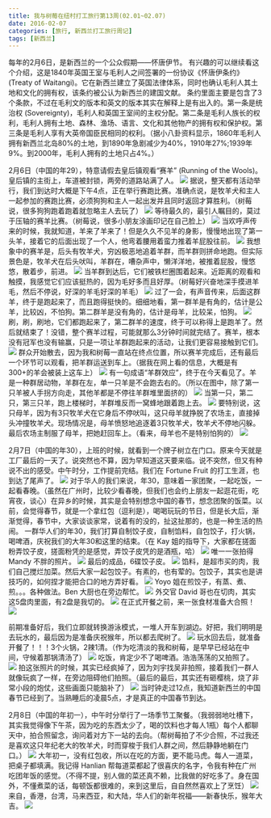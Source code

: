 ```yaml
---
title: 我与树莓在纽村打工旅行第13周(02.01~02.07)
date: 2016-02-07
categories: [旅行, 新西兰打工旅行周记]
tags: [新西兰]    
---
```






每年的2月6日，是新西兰的一个公众假期——怀唐伊节。
有兴趣的可以继续看这个介绍，这是1840年英国王室与毛利人之间签署的一份协议《怀唐伊条约》 (Treaty of Waitangi)。它在新西兰建立了英国法律体系，同时也确认毛利人其土地和文化的拥有权，该条约被公认为新西兰的建国文献。
条约里面主要是包含了3个条款，不过在毛利文的版本和英文的版本其实在解释上是有出入的。第一条是统治权 (Sovereignty)，毛利人和英国王室间的主权分配。第二条是毛利人族长的权利，毛利人拥有土地、森林、渔场、语言、文化和其他物产的拥有权和保护权。第三条是毛利人享有大英帝国臣民相同的权利。（据小八卦资料显示，1860年毛利人拥有新西兰北岛80%的土地，到1890年急剧减少为40%，1910年27%;1939年9%。到2000年，毛利人拥有的土地只占4%。）

2月6日（中国的年29），特意请假去皇后镇观看“赛羊” (Running of the Wools)。皇后镇的主街上，车道被封锁，两旁的道路站满了人。
![](/event/2016_02_07_p1.jpg)
据说，整天都有活动举行，我们到达时大概是下午4点，正在举行赛跑比赛。准确点说，是牧羊犬和主人一起参加的赛跑比赛，必须狗狗和主人一起出发并且同时返回才算胜利。（树莓说，很多狗狗跑着跑着就忽略主人去玩了）
![](/event/2016_02_07_p2.jpg)
等待最久的，最引人瞩目的，莫过于压轴的赛羊比赛。（树莓说，很多小朋友涂画印记在自己脸上）
![](/event/2016_02_07_p3.jpg)
当欢呼声传来的时候，我就知道，羊来了羊来了！但是久久不见羊的身影，慢慢地出现了第一头羊，接着它的后面出现了一个人，他弯着腰用着蛮力推着羊屁股往前。
![](/event/2016_02_07_p4.jpg)
我想象中的赛羊是，后头有牧羊犬，穷凶极恶地追着羊群，而羊群则拼命地跑。但实际景色是，牧羊犬在后头吠叫，羊群在，嘈杂声中，懒洋洋地，被推着屁股，慢悠悠，散着步，前进。
![](/event/2016_02_07_p5.jpg)
当羊群到达后，它们被铁栏圈围着起来。近距离的观看和触摸，我感觉它们应该挺热的，因为毛好多而且好厚。（树莓好兴奋地深手摸进羊毛，然后不停说，好深的羊毛好深的羊毛）
![](/event/2016_02_07_p6.jpg)
过了一会，有声音传来，后面这群羊，终于是跑起来了，而且跑得挺快的。细细地看，第一群羊是有角的，估计是公羊，比较凶，不怕狗。第二群羊是没有角的，估计是母羊，比较呆，怕狗。
![](/event/2016_02_07_p7.jpg)
刷，刷，刷地，它们都跑起来了，第二群羊的速度，终于可以称得上是跑羊了。然后就结束了！没错，整个赛羊过程，可能就那么3分钟时间就完结了。赛羊，根本没有冠军也没有输赢，只是一项让羊群跑起来的活动，让我们更容易接触到它们。
![](/event/2016_02_07_p8.jpg)
群众开始散去，因为我和树莓一直站在终点位置，所以赛羊完成后，还有最后一个环节可以观看，把羊群运送到车上。（据我在网上看的信息，大概是有300+的羊会被装上这车上）
![](/event/2016_02_07_p28.jpg)
有一句成语“羊群效应”，终于在今天看见了。羊是一种群居动物，羊群在左，单一只羊是不会跑去右的。（所以在图中，除了第一只羊被人手拐方向走，其他羊都是不停往羊群堆里面挤的）
![](/event/2016_02_07_p25.jpg)
当第一只，第二只，第三只羊，跑上楼梯时，羊群堆反而一窝蜂地跟着跑上去。
![](/event/2016_02_07_p26.jpg)
要特别说，这只母羊，因为有3只牧羊犬在它身后不停吠叫，这只母羊就挣脱了农场主，直接掉头冲撞牧羊犬。现场情况是，母羊愤怒地追逐着3只牧羊犬，牧羊犬不停地闪躲。最后农场主制服了母羊，把她赶回车上。（看来，母羊也不是特别怕狗的）
![](/event/2016_02_07_p27.jpg)

2月7日（中国的年30），上班的时候，就看到一个牌子树立在门口。原来今天就是工厂最后的一天了。说突然也不算，因为早知道这天要来临。说不突然，但又有种说不出的感受。中午时分，工作提前完结。我们在 Fortune Fruit 的打工生涯，也到达了尾声了。
![](/event/2016_02_07_p9.jpg)
对于华人的我们来说，年30，意味着一家团聚，一起吃饭，一起看春晚。（虽然在广州时，比较少看春晚，但我们也会约上朋友一起逛花街，吃宵夜，谈心）在异乡的时候，其实是会特别想念中国的春节，想念团聚的饭菜。以前，会觉得春节，就是一个拿红包（逗利是），喝喝玩玩的节日，但是长大后，渐渐觉得，春节中，大家谈谈家常，说着有的没的，扯这扯那的，也是一种生活的热闹。
一群华人们的年30，我们打算自制饺子皮，自制馅料，自包饺子，打火锅，喝啤酒，庆祝我们的大年30和这里的结束。（在 Kay 姐的指导下，大家都在搓面粉弄饺子皮，搓面粉凭的是感觉，弄饺子皮凭的是酒瓶，哈）
![](/event/2016_02_07_p10.jpg)
唯一一张拍得 Mandy 不胖的照片。 
![](/event/2016_02_07_p11.jpg)
最后的成品，6碟饺子皮。
![](/event/2016_02_07_p12.jpg)
馅料，是超市买的肉，我们自己搅烂加菜。然后大家一起包饺子。有素的，也有荤的。包饺子，其实也是讲技巧的，如何捏才能把合口的地方弄好看。
![](/event/2016_02_07_p13.jpg)
Yoyo 姐在煎饺子，有蒸、煮、煎。。。各种做法。Ben 大厨也在旁边帮忙。
![](/event/2016_02_07_p14.jpg)
外交官 David 哥也在切肉，其实这5盘肉里面，有2盘是我切的。
![](/event/2016_02_07_p15.jpg)
在正式开餐之前，来一张食材准备大合照！
![](/event/2016_02_07_p16.jpg)

前期准备好后，我们立即就转换游泳模式，一堆人开车到湖边。好把，我们明明是去玩水的，最后因为是准备庆祝猴年，所以都去爬树了。
![](/event/2016_02_07_p17.jpg)
玩水回去后，就准备开餐了！！！3个火锅，2辣1清。（作为吃清淡的我和树莓，是早早已经站在中间，守候着那锅清汤了）
![](/event/2016_02_07_p18.jpg)
吃饭，肯定少不了喝啤酒。浩浩荡荡的又拍照了。
![](/event/2016_02_07_p19.jpg)
拍这张照片的时候，其实已经疯掉了，因为刘宇找吴非拍照，接着我们一群人就像玩疯了一样，在旁边阻碍他们拍照。（最后的最后，其实还有砸樱桃，烧了非常小段的炮仗，这些画面只能脑补了）
![](/event/2016_02_07_p20.jpg)
当时钟走过12点，我知道新西兰的中国春节已经到了。当熟睡后的凌晨5点，才是真正的中国春节到达。

2月8日（中国的年初一），中午时分举行了一场季节工聚餐。（我弱弱地吐槽下，其实我觉得像下午茶，因为吃的东西太少了，喝的饮料也才每人1瓶）每个人都聊天中，拍合照留念，询问着对方下一站的去向。（帮树莓拍了不少合照，不过我还是喜欢这只年纪老大的牧羊犬，时而穿梭于我们人群之间，然后静静地躺在门口。）
![](/event/2016_02_07_p21.jpg)
大年初一，没有红包收，所以在吃的方面，更不能马虎。每人一道菜，把桌子都填满。我记得 Hanlian 帮每道菜都起了很喜庆的名字，令我有种在广州吃团年饭的感觉。（不得不提，别人做的菜还真不赖，比我做的好吃多了。身在国外，不懂煮菜的话，每顿饭都很难的，来到这里后，自自然然喜欢上了烹饪）
![](/event/2016_02_07_p22.jpg)
来自，香港，台湾，马来西亚，和大陆，华人们的新年祝福——新春快乐，猴年大吉。
![](/event/2016_02_07_p23.jpg)